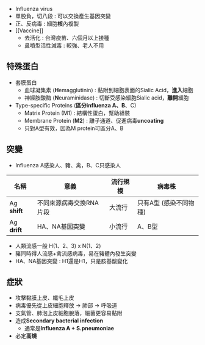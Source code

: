 - Influenza virus
- 單股負，切八段 : 可以交換產生基因突變
- 正、反病毒 : 細胞**核**內複製
- [[Vaccine]]
	- 去活化 : 台灣疫苗、六個月以上接種
	- 鼻噴型活性減毒 : 較強、老人不用
## 特殊蛋白
- 套膜蛋白
	- 血球凝集素 (**H**emagglutinin) : 黏附到細胞表面的Sialic Acid，**進入**細胞
	- 神經胺酸酶 (**N**euraminidase) : 切斷受感染細胞Sialic acid，**離開**細胞
- Type-specific Proteins (**區分influenza A、B**、C)
	- Matrix Protein (M1) : 結構性蛋白，幫助組裝
	- Membrane Protein (**M2**) : 離子通道、促進病毒**uncoating**
	- 只對A型有效，因為M protein可區分A、B
## 突變
- Influenza A感染人、豬、禽，B、C只感染人

| 名稱     | 意義                    | 流行規模 | 病毒株                 |
|----------|-------------------------|----------|------------------------|
| Ag **shift** | 不同來源病毒交換RNA片段 | 大流行   | 只有A型 (感染不同物種) |
| Ag **drift** | HA、NA基因突變         | 小流行   | A、B型                 |
- 人類流感一般 H(1、2、3) x N(1、2)
- 豬同時得人流感+禽流感病毒，易在豬體內發生突變
- HA、NA基因突變 : H1還是H1，只是胺基酸變化
## 症狀
- 攻擊黏膜上皮、纖毛上皮
- 病毒優先從上皮細胞釋放 -> 肺部 -> 呼吸道
- 支氣管、肺泡上皮細胞脫落，細菌更容易黏附
- 造成**Secondary bacterial infection**
	- 通常是**Influenza A + S.pneumoniae**
- 必定**高燒**